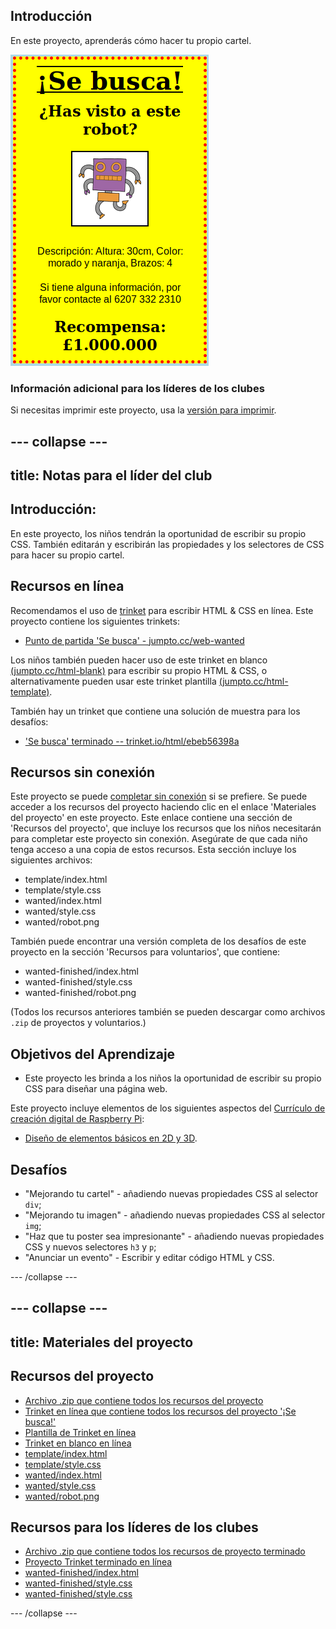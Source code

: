 ## Introducción

En este proyecto, aprenderás cómo hacer tu propio cartel.

![captura de pantalla](images/wanted-final.png)

### Información adicional para los líderes de los clubes

Si necesitas imprimir este proyecto, usa la [versión para imprimir](https://projects.raspberrypi.org/en/projects/wanted/print).

## \--- collapse \---

## title: Notas para el líder del club

## Introducción:

En este proyecto, los niños tendrán la oportunidad de escribir su propio CSS. También editarán y escribirán las propiedades y los selectores de CSS para hacer su propio cartel.

## Recursos en línea

Recomendamos el uso de [ trinket](https://trinket.io/) para escribir HTML & CSS en línea. Este proyecto contiene los siguientes trinkets:

* [Punto de partida 'Se busca' - jumpto.cc/web-wanted](http://jumpto.cc/web-wanted)

Los niños también pueden hacer uso de este trinket en blanco [(jumpto.cc/html-blank)](http://jumpto.cc/html-blank) para escribir su propio HTML & CSS, o alternativamente pueden usar este trinket plantilla [(jumpto.cc/html-template)](http://jumpto.cc/html-template).

También hay un trinket que contiene una solución de muestra para los desafíos:

* ['Se busca' terminado -- trinket.io/html/ebeb56398a](https://trinket.io/html/ebeb56398a)

## Recursos sin conexión

Este proyecto se puede [completar sin conexión](https://www.codeclubprojects.org/en-GB/resources/webdev-working-offline/) si se prefiere. Se puede acceder a los recursos del proyecto haciendo clic en el enlace 'Materiales del proyecto' en este proyecto. Este enlace contiene una sección de 'Recursos del proyecto', que incluye los recursos que los niños necesitarán para completar este proyecto sin conexión. Asegúrate de que cada niño tenga acceso a una copia de estos recursos. Esta sección incluye los siguientes archivos:

* template/index.html
* template/style.css
* wanted/index.html
* wanted/style.css
* wanted/robot.png

También puede encontrar una versión completa de los desafíos de este proyecto en la sección 'Recursos para voluntarios', que contiene:

* wanted-finished/index.html
* wanted-finished/style.css
* wanted-finished/robot.png

(Todos los recursos anteriores también se pueden descargar como archivos `.zip` de proyectos y voluntarios.)

## Objetivos del Aprendizaje

* Este proyecto les brinda a los niños la oportunidad de escribir su propio CSS para diseñar una página web.

Este proyecto incluye elementos de los siguientes aspectos del [Currículo de creación digital de Raspberry Pi](http://rpf.io/curriculum):

* [Diseño de elementos básicos en 2D y 3D](https://www.raspberrypi.org/curriculum/design/creator).

## Desafíos

* "Mejorando tu cartel" - añadiendo nuevas propiedades CSS al selector `div`;
* "Mejorando tu imagen" - añadiendo nuevas propiedades CSS al selector `img`;
* "Haz que tu poster sea impresionante" - añadiendo nuevas propiedades CSS y nuevos selectores `h3` y `p`;
* "Anunciar un evento" - Escribir y editar código HTML y CSS.

\--- /collapse \---

## \--- collapse \---

## title: Materiales del proyecto

## Recursos del proyecto

* [Archivo .zip que contiene todos los recursos del proyecto](resources/wanted-project-resources.zip)
* [Trinket en línea que contiene todos los recursos del proyecto '¡Se busca!'](http://jumpto.cc/web-wanted)
* [Plantilla de Trinket en línea](http://jumpto.cc/trinket-template)
* [Trinket en blanco en línea](http://jumpto.cc/trinket-blank)
* [template/index.html](resources/template-index.html)
* [template/style.css](resources/template-style.css)
* [wanted/index.html](resources/wanted-index.html)
* [wanted/style.css](resources/wanted-style.css)
* [wanted/robot.png](resources/wanted-robot.png)

## Recursos para los líderes de los clubes

* [Archivo .zip que contiene todos los recursos de proyecto terminado](resources/wanted-volunteer-resources.zip)
* [Proyecto Trinket terminado en línea](https://trinket.io/html/ebeb56398a)
* [wanted-finished/index.html](resources/wanted-finished-index.html)
* [wanted-finished/style.css](resources/wanted-finished-style.css)
* [wanted-finished/style.css](resources/twanted-finished-robot.png)

\--- /collapse \---